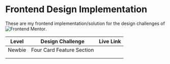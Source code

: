# Frontend Design Implementation

These are my frontend implementation/solution for the design challenges of ![Frontend Mentor](https://www.frontendmentor.io/).

| Level  | Design Challenge          | Live Link |
|--------|---------------------------|-----------|
| Newbie | Four Card Feature Section |           |
|        |                           |           |
|        |                           |           |
